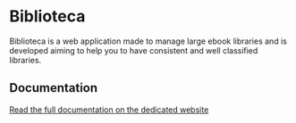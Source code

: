 # Biblioteca

Biblioteca is a web application made to manage large ebook libraries and is developed aiming to help you to have consistent and well
classified libraries. 


## Documentation
[Read the full documentation on the dedicated website](https://biblioverse.github.io/biblioteca/)

